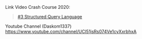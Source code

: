Link Video Crash Course 2020:
> [#3 Structured Query Language](https://youtu.be/od6ffc4LGn8)

Youtube Channel (Daskom1337)
https://www.youtube.com/channel/UCl51jsRs074Ve1cyXxrbhxA
